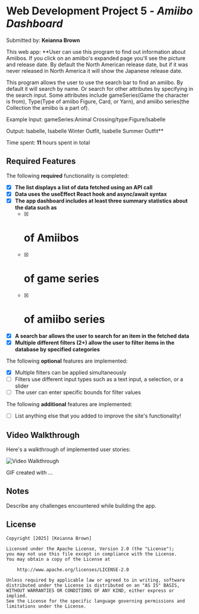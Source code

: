 # Web Development Project 5 - *Amiibo Dashboard*

Submitted by: **Keianna Brown**

This web app: **User can use this program to find out information about Amiibos. If you click on an amiibo's expanded page you'll see the picture and release date. By default the North American release date, but if it was never released in North America it will show the Japanese release date.

This program allows the user to use the search bar to find an amiibo. By default it will search by name. Or search for other attributes by specifying in the search input. Some attributes include gameSeries(Game the character is from), Type(Type of amiibo Figure, Card, or Yarn), and amiibo series(the Collection the amiibo is a part of).  

Example Input: gameSeries:Animal Crossing/type:Figure/Isabelle

Output: Isabelle, Isabelle Winter Outfit, Isabelle Summer Outfit** 

Time spent: **11** hours spent in total

## Required Features

The following **required** functionality is completed:

- [x] **The list displays a list of data fetched using an API call**
- [x] **Data uses the useEffect React hook and async/await syntax**
- [x] **The app dashboard includes at least three summary statistics about the data such as**
  - [x] # of Amiibos
  - [x] # of game series
  - [x] #  of amiibo series
- [x] **A search bar allows the user to search for an item in the fetched data**
- [x] **Multiple different filters (2+) allow the user to filter items in the database by specified categories**

The following **optional** features are implemented:

- [x] Multiple filters can be applied simultaneously
- [ ] Filters use different input types such as a text input, a selection, or a slider
- [ ] The user can enter specific bounds for filter values

The following **additional** features are implemented:

* [ ] List anything else that you added to improve the site's functionality!

## Video Walkthrough

Here's a walkthrough of implemented user stories:

<img src='https://github.com/Keianna-B/Codepath-Web102-Project5/blob/master/Untitled%20video%20-%20Made%20with%20Clipchamp%20(2).gif' title='Video Walkthrough' width='' alt='Video Walkthrough' />

<!-- Replace this with whatever GIF tool you used! -->
GIF created with ...  
<!-- Recommended tools:
[Kap](https://getkap.co/) for macOS
[ScreenToGif](https://www.screentogif.com/) for Windows
[peek](https://github.com/phw/peek) for Linux. -->

## Notes

Describe any challenges encountered while building the app.

## License

    Copyright [2025] [Keianna Brown]

    Licensed under the Apache License, Version 2.0 (the "License");
    you may not use this file except in compliance with the License.
    You may obtain a copy of the License at

        http://www.apache.org/licenses/LICENSE-2.0

    Unless required by applicable law or agreed to in writing, software
    distributed under the License is distributed on an "AS IS" BASIS,
    WITHOUT WARRANTIES OR CONDITIONS OF ANY KIND, either express or implied.
    See the License for the specific language governing permissions and
    limitations under the License.
